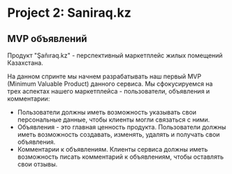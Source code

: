# Project 2: Saniraq.kz

## MVP объявлений

Продукт "Şañıraq.kz" - перспективный маркетплейс жилых помещений Казахстана.

На данном спринте мы начнем разрабатывать наш первый MVP (Minimum Valuable Product) данного сервиса.
Мы сфокусируемся на трех аспектах нашего маркетплейса - пользователи, объявления и комментарии:

- Пользователи должны иметь возможность указывать свои персональные данные, чтобы клиенты могли связаться с ними.
- Объявления - это главная ценность продукта. Пользователи должны
иметь возможность создавать, изменять, удалять и получать свои
объявления.
- Комментарии к объявлениям. Клиенты сервиса должны иметь возможность писать комментарий к объявлениям, чтобы оставлять свои отзывы.
